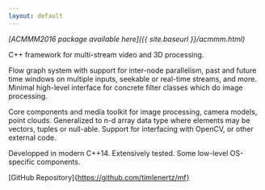 ```yaml
---
layout: default
---
```


*[ACMMM2016 package available here]({{ site.baseurl }}/acmmm.html)*

C++ framework for multi-stream video and 3D processing.

Flow graph system with support for inter-node parallelism, past and future time windows on multiple inputs,
seekable or real-time streams, and more. Minimal high-level interface for concrete filter classes which do image
processing.

Core components and media toolkit for image processing, camera models, point clouds. Generalized to n-d array
data type where elements may be vectors, tuples or null-able. Support for interfacing with OpenCV, or other external code.

Developped in modern C++14. Extensively tested. Some low-level OS-specific components.

[GitHub Repository]{https://github.com/timlenertz/mf}
